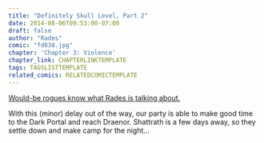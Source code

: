 ```yaml
---
title: "Definitely Skull Level, Part 2"
date: 2014-08-06T09:53:00-07:00
draft: false
author: "Rades"
comic: "fd038.jpg"
chapter: 'Chapter 3: Violence'
chapter_link: CHAPTERLINKTEMPLATE
tags: TAGSLISTTEMPLATE
related_comics: RELATEDCOMICTEMPLATE
---
```


[Would-be rogues know what Rades is talking about.](http://www.wowhead.com/item=7997/red-defias-mask)


With this (minor) delay out of the way, our party is able to make good time to the Dark Portal and reach Draenor. Shattrath is a few days away, so they settle down and make camp for the night…

